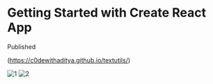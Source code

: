 # Getting Started with Create React App
Published 

(https://c0dewithaditya.github.io/textutils/)


![1](https://github.com/user-attachments/assets/6fee9ccf-38ea-488f-87ff-d1b8d17e3d62)
![2](https://github.com/user-attachments/assets/f392e23e-05c0-42cf-8730-a35e0a8e6cc6)
